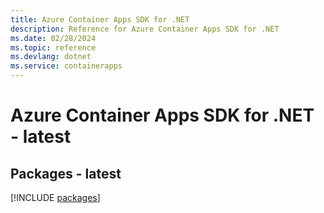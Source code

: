 ```yaml
---
title: Azure Container Apps SDK for .NET
description: Reference for Azure Container Apps SDK for .NET
ms.date: 02/28/2024
ms.topic: reference
ms.devlang: dotnet
ms.service: containerapps
---
```

# Azure Container Apps SDK for .NET - latest
## Packages - latest
[!INCLUDE [packages](container-apps-index.md)]